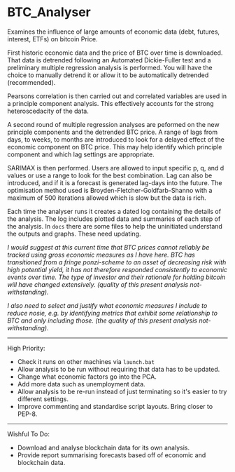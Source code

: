 # BTC_Analyser

Examines the influence of large amounts of economic data (debt, futures, interest, ETFs) on bitcoin Price.

First historic economic data and the price of BTC over time is downloaded.
That data is detrended following an Automated Dickie-Fuller test and a 
preliminary multiple regression analysis is performed. You will have the choice to manually detrend it or
allow it to be automatically detrended (recommended).

Pearsons correlation is then carried out and correlated variables are used in a principle component analysis.
This effectively accounts for the strong heteroscedacity of the data. 

A second round of multiple regression analyses are peformed on the new principle components and the detrended BTC price.
A range of lags from days, to weeks, to months are introduced to look for a delayed effect of the economic component
on BTC price. This may help identify which principle component and which lag settings are appropriate.

SARIMAX is then performed. Users are allowed to input specific p, q, and d values or use a range to look for the best
combination. Lag can also be introduced, and if it is a forecast is generated lag-days into the future. The
optimisation method used is Broyden-Fletcher-Goldfarb-Shanno with a maximum of 500 iterations allowed
which is slow but the data is rich.

Each time the analyser runs it creates a dated log containing the details of the analysis. The log includes
plotted data and summaries of each step of the analysis. In `docs` there are some files to help the uninitiated
understand the outputs and graphs. These need updating.


_I would suggest at this current time that BTC prices cannot reliably be tracked using gross economic measures as I have here.
BTC has transitioned from a fringe ponzi-scheme to an asset of decreasing risk with high potential
yield, it has not therefore responded consistently to economic events over time. The type of investor
and their rationale for holding bitcoin will have changed extensively._
_(quality of this present analysis not-withstanding)._

_I also need to select and justify what economic measures I include to reduce nosie, e.g. by identifying metrics
that exhibit some relationship to BTC and only including those.
(the quality of this present analysis not-withstanding)._


_____________________

High Priority:
 - Check it runs on other machines via `launch.bat`
 - Allow analysis to be run without requiring that data has to be updated.
 - Change what economic factors go into the PCA.
 - Add more data such as unemployment data.
 - Allow analysis to be re-run instead of just terminating so it's easier to try different
   settings.
- Improve commenting and standardise script layouts. Bring closer to PEP-8.

_____________________

Wishful To Do:
- Download and analyse blockchain data for its own analysis.
- Provide report summarising forecasts based off of economic and blockchain data.

